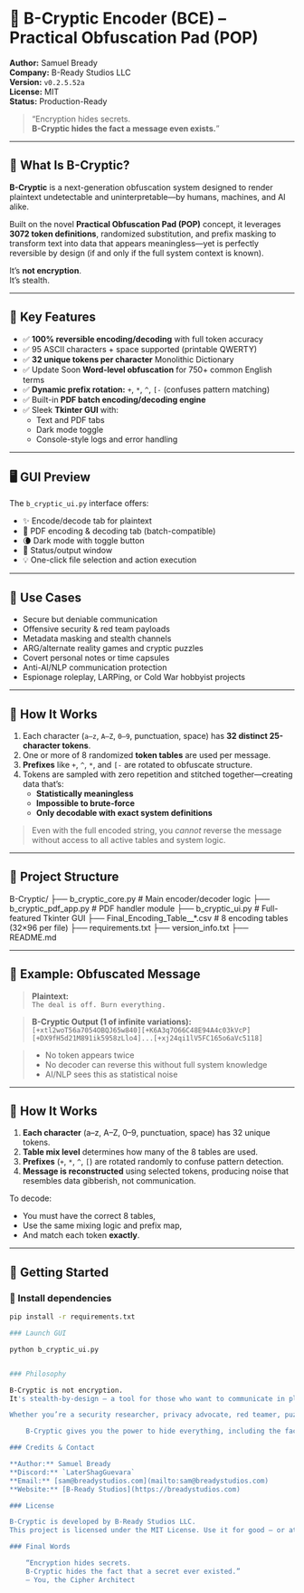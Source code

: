 # 🔐 B-Cryptic Encoder (BCE) – Practical Obfuscation Pad (POP)

**Author:** Samuel Bready  
**Company:** B-Ready Studios LLC  
**Version:** `v0.2.5.52a`  
**License:** MIT  
**Status:** Production-Ready

> “Encryption hides secrets.  
> **B-Cryptic hides the fact a message even exists.**”

---

## 🧠 What Is B-Cryptic?

**B-Cryptic** is a next-generation obfuscation system designed to render plaintext undetectable and uninterpretable—by humans, machines, and AI alike.

Built on the novel **Practical Obfuscation Pad (POP)** concept, it leverages **3072 token definitions**, randomized substitution, and prefix masking to transform text into data that appears meaningless—yet is perfectly reversible by design (if and only if the full system context is known).

It’s **not encryption**.  
It’s stealth.

---

## 🔧 Key Features

- ✅ **100% reversible encoding/decoding** with full token accuracy
- ✅ 95 ASCII characters + space supported (printable QWERTY)
- ✅ **32 unique tokens per character** Monolithic Dictionary 
- ✅ Update Soon **Word-level obfuscation** for 750+ common English terms
- ✅ **Dynamic prefix rotation:** `+`, `*`, `^`, `[-` (confuses pattern matching)
- ✅ Built-in **PDF batch encoding/decoding engine**
- ✅ Sleek **Tkinter GUI** with:
  - Text and PDF tabs
  - Dark mode toggle
  - Console-style logs and error handling

---

## 🖥️ GUI Preview

The `b_cryptic_ui.py` interface offers:

- ✨ Encode/decode tab for plaintext
- 📄 PDF encoding & decoding tab (batch-compatible)
- 🌘 Dark mode with toggle button
- 🧾 Status/output window
- 💡 One-click file selection and action execution

---

## 🎯 Use Cases

- Secure but deniable communication
- Offensive security & red team payloads
- Metadata masking and stealth channels
- ARG/alternate reality games and cryptic puzzles
- Covert personal notes or time capsules
- Anti-AI/NLP communication protection
- Espionage roleplay, LARPing, or Cold War hobbyist projects

---

## 🔐 How It Works

1. Each character (`a–z`, `A–Z`, `0–9`, punctuation, space) has **32 distinct 25-character tokens**.
2. One or more of 8 randomized **token tables** are used per message.
3. **Prefixes** like `+`, `^`, `*`, and `[-` are rotated to obfuscate structure.
4. Tokens are sampled with zero repetition and stitched together—creating data that’s:
   - **Statistically meaningless**
   - **Impossible to brute-force**
   - **Only decodable with exact system definitions**

> Even with the full encoded string, you *cannot* reverse the message without access to all active tables and system logic.

---

## 📁 Project Structure
B-Cryptic/ ├── b_cryptic_core.py # Main encoder/decoder logic ├── b_cryptic_pdf_app.py # PDF handler module ├── b_cryptic_ui.py # Full-featured Tkinter GUI ├── Final_Encoding_Table__*.csv # 8 encoding tables (32×96 per file) ├── requirements.txt ├── version_info.txt ├── README.md


---

## 🧪 Example: Obfuscated Message

> **Plaintext:**  
> `The deal is off. Burn everything.`

> **B-Cryptic Output (1 of infinite variations):**  
> `[+xtl2woT56a7054OBQJ65w840][+K6A3q7O66C48E94A4c03kVcP][+DX9fH5d21M891ik5958zLlo4]...[+xj24qi1lV5FC165o6aVc5118]`

> - No token appears twice  
> - No decoder can reverse this without full system knowledge  
> - AI/NLP sees this as statistical noise

---

## 🔐 How It Works

1. **Each character** (a–z, A–Z, 0–9, punctuation, space) has 32 unique tokens.
2. **Table mix level** determines how many of the 8 tables are used.
3. **Prefixes** (`+`, `*`, `^`, `[`) are rotated randomly to confuse pattern detection.
4. **Message is reconstructed** using selected tokens, producing noise that resembles data gibberish, not communication.

To decode:
- You must have the correct 8 tables,
- Use the same mixing logic and prefix map,
- And match each token **exactly**.

---

## 🚀 Getting Started

### 🔧 Install dependencies
```bash
pip install -r requirements.txt

### Launch GUI

python b_cryptic_ui.py


### Philosophy

B-Cryptic is not encryption.
It's stealth-by-design — a tool for those who want to communicate in plain sight with a zero-detection footprint.

Whether you’re a security researcher, privacy advocate, red teamer, puzzle builder, or just paranoid:

    B-Cryptic gives you the power to hide everything, including the fact you were hiding at all.

### Credits & Contact

**Author:** Samuel Bready  
**Discord:** `LaterShagGuevara`  
**Email:** [sam@breadystudios.com](mailto:sam@breadystudios.com)  
**Website:** [B-Ready Studios](https://breadystudios.com)

### License

B-Cryptic is developed by B-Ready Studios LLC. 
This project is licensed under the MIT License. Use it for good — or at least, for interesting.

### Final Words

    “Encryption hides secrets.
    B-Cryptic hides the fact that a secret ever existed.”
    — You, the Cipher Architect
